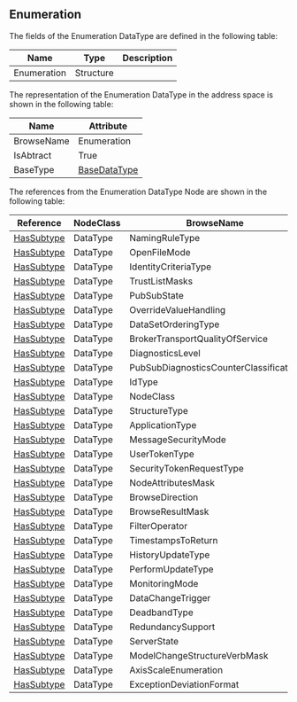 <!-- datatype -->
## Enumeration
<!-- end of description -->
The fields of the Enumeration DataType are defined in the following table:  

|Name|Type|Description|
|---|---|---|
|Enumeration|Structure||

The representation of the Enumeration DataType in the address space is shown in the following table:  

|Name|Attribute|
|---|---|
|BrowseName|Enumeration|
|IsAbtract|True|
|BaseType|[BaseDataType](../../../Part3/DataTypes/BaseDataType/readme.md)|

The references from the Enumeration DataType Node are shown in the following table:  

|Reference|NodeClass|BrowseName|DataType|TypeDefinition|ModellingRule|
|---|---|---|---|---|---|
|[HasSubtype](../../../Part3/ReferenceTypes/HasSubtype/readme.md)|DataType|NamingRuleType||||
|[HasSubtype](../../../Part3/ReferenceTypes/HasSubtype/readme.md)|DataType|OpenFileMode||||
|[HasSubtype](../../../Part3/ReferenceTypes/HasSubtype/readme.md)|DataType|IdentityCriteriaType||||
|[HasSubtype](../../../Part3/ReferenceTypes/HasSubtype/readme.md)|DataType|TrustListMasks||||
|[HasSubtype](../../../Part3/ReferenceTypes/HasSubtype/readme.md)|DataType|PubSubState||||
|[HasSubtype](../../../Part3/ReferenceTypes/HasSubtype/readme.md)|DataType|OverrideValueHandling||||
|[HasSubtype](../../../Part3/ReferenceTypes/HasSubtype/readme.md)|DataType|DataSetOrderingType||||
|[HasSubtype](../../../Part3/ReferenceTypes/HasSubtype/readme.md)|DataType|BrokerTransportQualityOfService||||
|[HasSubtype](../../../Part3/ReferenceTypes/HasSubtype/readme.md)|DataType|DiagnosticsLevel||||
|[HasSubtype](../../../Part3/ReferenceTypes/HasSubtype/readme.md)|DataType|PubSubDiagnosticsCounterClassification||||
|[HasSubtype](../../../Part3/ReferenceTypes/HasSubtype/readme.md)|DataType|IdType||||
|[HasSubtype](../../../Part3/ReferenceTypes/HasSubtype/readme.md)|DataType|NodeClass||||
|[HasSubtype](../../../Part3/ReferenceTypes/HasSubtype/readme.md)|DataType|StructureType||||
|[HasSubtype](../../../Part3/ReferenceTypes/HasSubtype/readme.md)|DataType|ApplicationType||||
|[HasSubtype](../../../Part3/ReferenceTypes/HasSubtype/readme.md)|DataType|MessageSecurityMode||||
|[HasSubtype](../../../Part3/ReferenceTypes/HasSubtype/readme.md)|DataType|UserTokenType||||
|[HasSubtype](../../../Part3/ReferenceTypes/HasSubtype/readme.md)|DataType|SecurityTokenRequestType||||
|[HasSubtype](../../../Part3/ReferenceTypes/HasSubtype/readme.md)|DataType|NodeAttributesMask||||
|[HasSubtype](../../../Part3/ReferenceTypes/HasSubtype/readme.md)|DataType|BrowseDirection||||
|[HasSubtype](../../../Part3/ReferenceTypes/HasSubtype/readme.md)|DataType|BrowseResultMask||||
|[HasSubtype](../../../Part3/ReferenceTypes/HasSubtype/readme.md)|DataType|FilterOperator||||
|[HasSubtype](../../../Part3/ReferenceTypes/HasSubtype/readme.md)|DataType|TimestampsToReturn||||
|[HasSubtype](../../../Part3/ReferenceTypes/HasSubtype/readme.md)|DataType|HistoryUpdateType||||
|[HasSubtype](../../../Part3/ReferenceTypes/HasSubtype/readme.md)|DataType|PerformUpdateType||||
|[HasSubtype](../../../Part3/ReferenceTypes/HasSubtype/readme.md)|DataType|MonitoringMode||||
|[HasSubtype](../../../Part3/ReferenceTypes/HasSubtype/readme.md)|DataType|DataChangeTrigger||||
|[HasSubtype](../../../Part3/ReferenceTypes/HasSubtype/readme.md)|DataType|DeadbandType||||
|[HasSubtype](../../../Part3/ReferenceTypes/HasSubtype/readme.md)|DataType|RedundancySupport||||
|[HasSubtype](../../../Part3/ReferenceTypes/HasSubtype/readme.md)|DataType|ServerState||||
|[HasSubtype](../../../Part3/ReferenceTypes/HasSubtype/readme.md)|DataType|ModelChangeStructureVerbMask||||
|[HasSubtype](../../../Part3/ReferenceTypes/HasSubtype/readme.md)|DataType|AxisScaleEnumeration||||
|[HasSubtype](../../../Part3/ReferenceTypes/HasSubtype/readme.md)|DataType|ExceptionDeviationFormat||||

